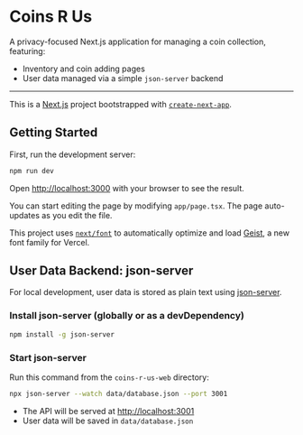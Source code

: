 # Coins R Us

A privacy-focused Next.js application for managing a coin collection, featuring:

- Inventory and coin adding pages
- User data managed via a simple `json-server` backend

---

This is a [Next.js](https://nextjs.org) project bootstrapped with [`create-next-app`](https://nextjs.org/docs/app/api-reference/cli/create-next-app).

## Getting Started

First, run the development server:

```bash
npm run dev
```

Open [http://localhost:3000](http://localhost:3000) with your browser to see the result.

You can start editing the page by modifying `app/page.tsx`. The page auto-updates as you edit the file.

This project uses [`next/font`](https://nextjs.org/docs/app/building-your-application/optimizing/fonts) to automatically optimize and load [Geist](https://vercel.com/font), a new font family for Vercel.

## User Data Backend: json-server

For local development, user data is stored as plain text using [json-server](https://github.com/typicode/json-server).

### Install json-server (globally or as a devDependency)

```bash
npm install -g json-server
```

### Start json-server

Run this command from the `coins-r-us-web` directory:

```bash
npx json-server --watch data/database.json --port 3001
```

- The API will be served at [http://localhost:3001](http://localhost:3001)
- User data will be saved in `data/database.json`

